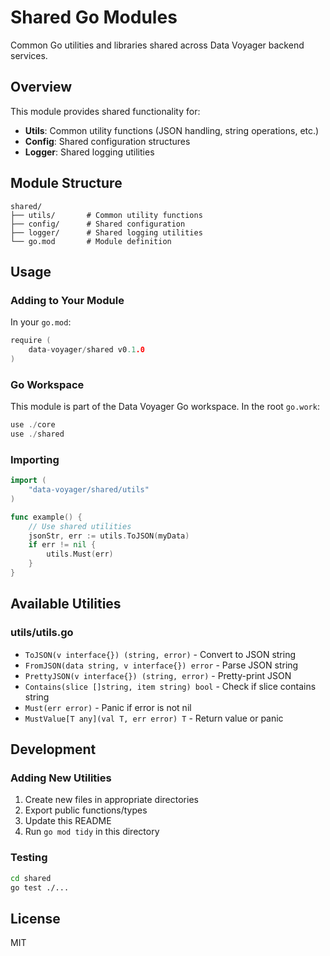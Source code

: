 # Shared Go Modules

Common Go utilities and libraries shared across Data Voyager backend services.

## Overview

This module provides shared functionality for:
- **Utils**: Common utility functions (JSON handling, string operations, etc.)
- **Config**: Shared configuration structures
- **Logger**: Shared logging utilities

## Module Structure

```
shared/
├── utils/       # Common utility functions
├── config/      # Shared configuration
├── logger/      # Shared logging utilities
└── go.mod       # Module definition
```

## Usage

### Adding to Your Module

In your `go.mod`:

```go
require (
    data-voyager/shared v0.1.0
)
```

### Go Workspace

This module is part of the Data Voyager Go workspace. In the root `go.work`:

```go
use ./core
use ./shared
```

### Importing

```go
import (
    "data-voyager/shared/utils"
)

func example() {
    // Use shared utilities
    jsonStr, err := utils.ToJSON(myData)
    if err != nil {
        utils.Must(err)
    }
}
```

## Available Utilities

### utils/utils.go

- `ToJSON(v interface{}) (string, error)` - Convert to JSON string
- `FromJSON(data string, v interface{}) error` - Parse JSON string
- `PrettyJSON(v interface{}) (string, error)` - Pretty-print JSON
- `Contains(slice []string, item string) bool` - Check if slice contains string
- `Must(err error)` - Panic if error is not nil
- `MustValue[T any](val T, err error) T` - Return value or panic

## Development

### Adding New Utilities

1. Create new files in appropriate directories
2. Export public functions/types
3. Update this README
4. Run `go mod tidy` in this directory

### Testing

```bash
cd shared
go test ./...
```

## License

MIT
